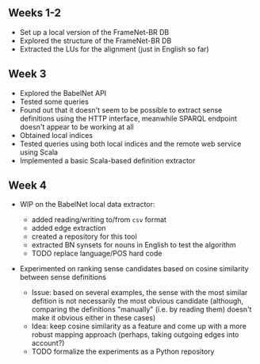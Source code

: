 ## Weeks 1-2

- Set up a local version of the FrameNet-BR DB
- Explored the structure of the FrameNet-BR DB
- Extracted the LUs for the alignment (just in English so far)

## Week 3

- Explored the BabelNet API
- Tested some queries
- Found out that it doesn't seem to be possible to extract sense definitions using the HTTP interface, meanwhile SPARQL endpoint doesn't appear to be working at all
- Obtained local indices
- Tested queries using both local indices and the remote web service using Scala
- Implemented a basic Scala-based definition extractor

## Week 4

- WIP on the BabelNet local data extractor:

  -  added reading/writing to/from `csv` format
  -  added edge extraction
  -  created a repository for this tool
  -  extracted BN synsets for nouns in English to test the algorithm
  -  TODO replace language/POS hard code

- Experimented on ranking sense candidates based on cosine similarity between sense definitions

  - Issue: based on several examples, the sense with the most similar defition is not necessarily the most obvious candidate (although, comparing the definitions "manually" (i.e. by reading them) doesn't make it obvious either in these cases)
  - Idea: keep cosine similarity as a feature and come up with a more robust mapping approach (perhaps, taking outgoing edges into account?)
  -  TODO formalize the experiments as a Python repository
